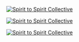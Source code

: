 [![Spirit to Spirit Collective](https://img.shields.io/badge/Spirit_to_Spirit-Collective-blueviolet?style=for-the-badge&logo=sparkles&logoColor=white)](#)

[![Spirit to Spirit Collective](https://img.shields.io/badge/Spirit_to_Spirit-Collective-ccccff?style=flat-square&logo=feather&logoColor=555)](#)

[![Spirit to Spirit Collective](https://img.shields.io/badge/-Spirit_to_Spirit-9999cc?style=plastic&logo=leaf&logoColor=white)](#)
